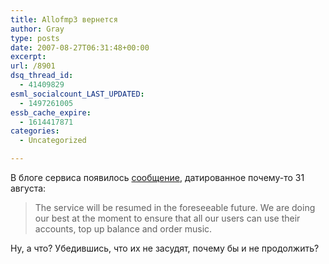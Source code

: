 ```yaml
---
title: Allofmp3 вернется
author: Gray
type: posts
date: 2007-08-27T06:31:48+00:00
excerpt:
url: /8901
dsq_thread_id:
  - 41409829
esml_socialcount_LAST_UPDATED:
  - 1497261005
essb_cache_expire:
  - 1614417871
categories:
  - Uncategorized

---
```








В блоге сервиса появилось <a href="http://blogs.allofmp3.ru/music_news/2007/08/31/the-service-will-be-resumed/" target="_blank">сообщение</a>, датированное почему-то 31 августа:

> The service will be resumed in the foreseeable future. We are doing our best at the moment to ensure that all our users can use their accounts, top up balance and order music.

Ну, а что? Убедившись, что их не засудят, почему бы и не продолжить?